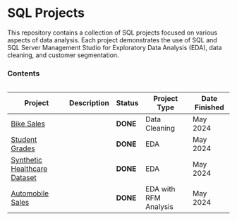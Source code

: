 <h1>SQL Projects</h1>

<p>This repository contains a collection of SQL projects focused on various aspects of data analysis. Each project demonstrates the use of SQL and SQL Server Management Studio for Exploratory Data Analysis (EDA), data cleaning, and customer segmentation.</p>

<h3>Contents</h3>

<div style="display: flex; justify-content: center;">
  <table>
    <thead>
      <tr>
        <th>Project</th>
        <th>Description</th>
        <th>Status</th>
        <th>Project Type</th>
        <th>Date Finished</th>
      </tr>
    </thead>
    <tbody>
      <tr>
        <td><a href="https://github.com/NhoryJames/SQL-Projects/blob/main/%5BDATA%20CLEANING%5D%20Bike%20Sales.sql">Bike Sales</a></td>
        <td></td>
        <td><strong>DONE</strong></td>
        <td>Data Cleaning</td>
        <td>May 2024</td>
      </tr>
      <tr>
        <td><a href="https://github.com/NhoryJames/SQL-Projects/blob/main/%5BEDA%5D%20Student%20Grades.sql">Student Grades</a></td>
        <td></td>
        <td><strong>DONE</strong></td>
        <td>EDA</td>
        <td>May 2024</td>
      </tr>
      <tr>
        <td><a href="https://github.com/NhoryJames/SQL-Projects/blob/main/%5BEDA%5D%20Synthetic%20Healthcare%20Dataset.sql">Synthetic Healthcare Dataset</a></td>
        <td></td>
        <td><strong>DONE</strong></td>
        <td>EDA</td>
        <td>May 2024</td>
      </tr>
      <tr>
        <td><a href="https://github.com/NhoryJames/SQL-Projects/blob/main/%5BRFM%20Analysis%5D%20Automobile%20Sales.sql">Automobile Sales</a></td>
        <td></td>
        <td><strong>DONE</strong></td>
        <td>EDA with RFM Analysis</td>
        <td>May 2024</td>
      </tr>
    </tbody>
  </table>
</div>
